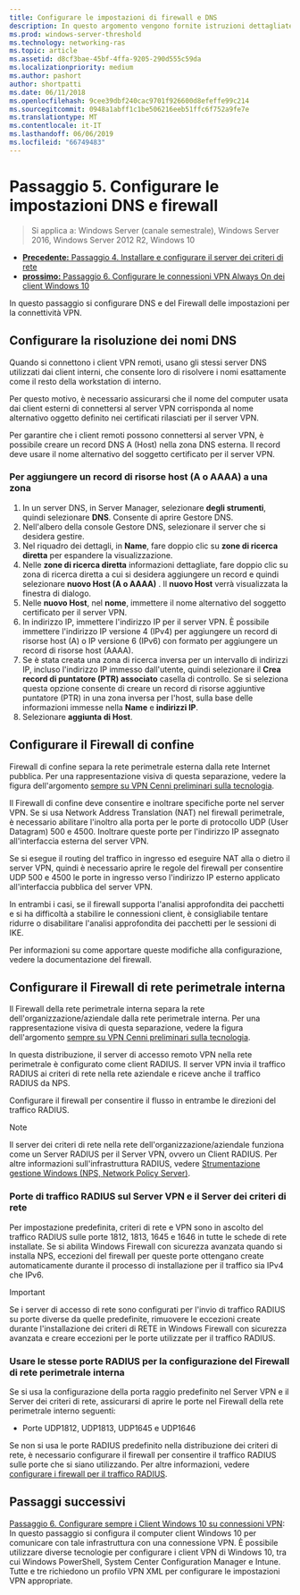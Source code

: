 ```yaml
---
title: Configurare le impostazioni di firewall e DNS
description: In questo argomento vengono fornite istruzioni dettagliate per la distribuzione VPN Always On in Windows Server 2016.
ms.prod: windows-server-threshold
ms.technology: networking-ras
ms.topic: article
ms.assetid: d8cf3bae-45bf-4ffa-9205-290d555c59da
ms.localizationpriority: medium
ms.author: pashort
author: shortpatti
ms.date: 06/11/2018
ms.openlocfilehash: 9cee39dbf240cac9701f926600d8efeffe99c214
ms.sourcegitcommit: 0948a1abff1c1be506216eeb51ffc6f752a9fe7e
ms.translationtype: MT
ms.contentlocale: it-IT
ms.lasthandoff: 06/06/2019
ms.locfileid: "66749483"
---
```

# <a name="step-5-configure-dns-and-firewall-settings"></a>Passaggio 5. Configurare le impostazioni DNS e firewall

>Si applica a: Windows Server (canale semestrale), Windows Server 2016, Windows Server 2012 R2, Windows 10

- [**Precedente:** Passaggio 4. Installare e configurare il server dei criteri di rete](vpn-deploy-nps.md)
- [**prossimo:** Passaggio 6. Configurare le connessioni VPN Always On dei client Windows 10](vpn-deploy-client-vpn-connections.md)

In questo passaggio si configurare DNS e del Firewall delle impostazioni per la connettività VPN.

## <a name="configure-dns-name-resolution"></a>Configurare la risoluzione dei nomi DNS

Quando si connettono i client VPN remoti, usano gli stessi server DNS utilizzati dai client interni, che consente loro di risolvere i nomi esattamente come il resto della workstation di interno.

Per questo motivo, è necessario assicurarsi che il nome del computer usata dai client esterni di connettersi al server VPN corrisponda al nome alternativo oggetto definito nei certificati rilasciati per il server VPN.

Per garantire che i client remoti possono connettersi al server VPN, è possibile creare un record DNS A (Host) nella zona DNS esterna. Il record deve usare il nome alternativo del soggetto certificato per il server VPN.

### <a name="to-add-a-host-a-or-aaaa-resource-record-to-a-zone"></a>Per aggiungere un record di risorse host (A o AAAA) a una zona

1. In un server DNS, in Server Manager, selezionare **degli strumenti**, quindi selezionare **DNS**. Consente di aprire Gestore DNS.
2. Nell'albero della console Gestore DNS, selezionare il server che si desidera gestire.
3. Nel riquadro dei dettagli, in **Name**, fare doppio clic su **zone di ricerca diretta** per espandere la visualizzazione.
4. Nelle **zone di ricerca diretta** informazioni dettagliate, fare doppio clic su zona di ricerca diretta a cui si desidera aggiungere un record e quindi selezionare **nuovo Host (A o AAAA)** . Il **nuovo Host** verrà visualizzata la finestra di dialogo.
5. Nelle **nuovo Host**, nel **nome**, immettere il nome alternativo del soggetto certificato per il server VPN.
6. In indirizzo IP, immettere l'indirizzo IP per il server VPN. È possibile immettere l'indirizzo IP versione 4 (IPv4) per aggiungere un record di risorse host (A) o IP versione 6 (IPv6) con formato per aggiungere un record di risorse host (AAAA).
7. Se è stata creata una zona di ricerca inversa per un intervallo di indirizzi IP, incluso l'indirizzo IP immesso dall'utente, quindi selezionare il **Crea record di puntatore (PTR) associato** casella di controllo.  Se si seleziona questa opzione consente di creare un record di risorse aggiuntive puntatore (PTR) in una zona inversa per l'host, sulla base delle informazioni immesse nella **Name** e **indirizzi IP**.
8. Selezionare **aggiunta di Host**.

## <a name="configure-the-edge-firewall"></a>Configurare il Firewall di confine

Firewall di confine separa la rete perimetrale esterna dalla rete Internet pubblica. Per una rappresentazione visiva di questa separazione, vedere la figura dell'argomento [sempre su VPN Cenni preliminari sulla tecnologia](../always-on-vpn-technology-overview.md).

Il Firewall di confine deve consentire e inoltrare specifiche porte nel server VPN. Se si usa Network Address Translation (NAT) nel firewall perimetrale, è necessario abilitare l'inoltro alla porta per le porte di protocollo UDP (User Datagram) 500 e 4500. Inoltrare queste porte per l'indirizzo IP assegnato all'interfaccia esterna del server VPN.

Se si esegue il routing del traffico in ingresso ed eseguire NAT alla o dietro il server VPN, quindi è necessario aprire le regole del firewall per consentire UDP 500 e 4500 le porte in ingresso verso l'indirizzo IP esterno applicato all'interfaccia pubblica del server VPN.

In entrambi i casi, se il firewall supporta l'analisi approfondita dei pacchetti e si ha difficoltà a stabilire le connessioni client, è consigliabile tentare ridurre o disabilitare l'analisi approfondita dei pacchetti per le sessioni di IKE.

Per informazioni su come apportare queste modifiche alla configurazione, vedere la documentazione del firewall.

## <a name="configure-the-internal-perimeter-network-firewall"></a>Configurare il Firewall di rete perimetrale interna

Il Firewall della rete perimetrale interna separa la rete dell'organizzazione/aziendale dalla rete perimetrale interna. Per una rappresentazione visiva di questa separazione, vedere la figura dell'argomento [sempre su VPN Cenni preliminari sulla tecnologia](../always-on-vpn-technology-overview.md).

In questa distribuzione, il server di accesso remoto VPN nella rete perimetrale è configurato come client RADIUS.  Il server VPN invia il traffico RADIUS ai criteri di rete nella rete aziendale e riceve anche il traffico RADIUS da NPS.

Configurare il firewall per consentire il flusso in entrambe le direzioni del traffico RADIUS.

>[!NOTE]
>Il server dei criteri di rete nella rete dell'organizzazione/aziendale funziona come un Server RADIUS per il Server VPN, ovvero un Client RADIUS. Per altre informazioni sull'infrastruttura RADIUS, vedere [Strumentazione gestione Windows (NPS, Network Policy Server)](../../../../../networking/technologies/nps/nps-top.md).

### <a name="radius-traffic-ports-on-the-vpn-server-and-nps-server"></a>Porte di traffico RADIUS sul Server VPN e il Server dei criteri di rete

Per impostazione predefinita, criteri di rete e VPN sono in ascolto del traffico RADIUS sulle porte 1812, 1813, 1645 e 1646 in tutte le schede di rete installate. Se si abilita Windows Firewall con sicurezza avanzata quando si installa NPS, eccezioni del firewall per queste porte ottengano create automaticamente durante il processo di installazione per il traffico sia IPv4 che IPv6.

>[!IMPORTANT]
>Se i server di accesso di rete sono configurati per l'invio di traffico RADIUS su porte diverse da quelle predefinite, rimuovere le eccezioni create durante l'installazione dei criteri di RETE in Windows Firewall con sicurezza avanzata e creare eccezioni per le porte utilizzate per il traffico RADIUS.

### <a name="use-the-same-radius-ports-for-the-internal-perimeter-network-firewall-configuration"></a>Usare le stesse porte RADIUS per la configurazione del Firewall di rete perimetrale interna

Se si usa la configurazione della porta raggio predefinito nel Server VPN e il Server dei criteri di rete, assicurarsi di aprire le porte nel Firewall della rete perimetrale interno seguenti:

- Porte UDP1812, UDP1813, UDP1645 e UDP1646

Se non si usa le porte RADIUS predefinito nella distribuzione dei criteri di rete, è necessario configurare il firewall per consentire il traffico RADIUS sulle porte che si siano utilizzando. Per altre informazioni, vedere [configurare i firewall per il traffico RADIUS](../../../../../networking/technologies/nps/nps-firewalls-configure.md).

## <a name="next-steps"></a>Passaggi successivi

[Passaggio 6. Configurare sempre i Client Windows 10 su connessioni VPN](vpn-deploy-client-vpn-connections.md): In questo passaggio si configura il computer client Windows 10 per comunicare con tale infrastruttura con una connessione VPN. È possibile utilizzare diverse tecnologie per configurare i client VPN di Windows 10, tra cui Windows PowerShell, System Center Configuration Manager e Intune. Tutte e tre richiedono un profilo VPN XML per configurare le impostazioni VPN appropriate.
